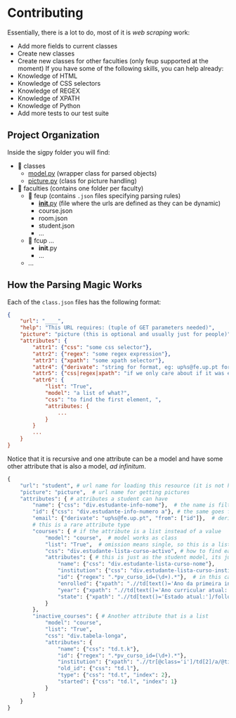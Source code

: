 # Contributing

Essentially, there is a lot to do, most of it is _web scraping_ work:
 - Add more fields to current classes
 - Create new classes
 - Create new classes for other faculties (only feup supported at the moment)
If you have some of the following skills, you can help already:
 - Knowledge of HTML
 - Knowledge of CSS selectors
 - Knowledge of REGEX
 - Knowledge of XPATH
 - Knowledge of Python
 - Add more tests to our test suite

## Project Organization
Inside the sigpy folder you will find:
 * 📁 classes
    * [model.py](sigpy/classes/model.py) (wrapper class for parsed objects)
    * [picture.py](sigpy/classes/picture.py) (class for picture handling)
 * 📁 faculties (contains one folder per faculty)
    * 📁 feup (contains `.json` files specifying parsing rules)
        * [__init__.py](sigpy/faculties/feup/__init__.py) (file where the urls are defined as they can be dynamic)
        * course.json
        * room.json
        * student.json
        * ...
    * 📁 fcup ...
        * __init__.py
        * ...
    * ...

## How the Parsing Magic Works
Each of the `class.json` files has the following format:
```json
{
	"url": "____",
    "help": "This URL requires: (tuple of GET parameters needed)",
    "picture": "picture (this is optional and usually just for people)",
    "attributes": {
        "attr1": {"css": "some css selector"},
        "attr2": {"regex": "some regex expression"},
        "attr3": {"xpath": "some xpath selector"},
        "attr4": {"derivate": "string for format, eg: up%s@fe.up.pt for email", "from": ["attr1"]},
        "attr5": {"css|regex|xpath": "if we only care about if it was empty or not, regex must include a catch group", "boolean": "True"},
        "attr6": {
            "list": "True",
            "model": "a list of what?",
            "css": "to find the first element, ",
            "attributes: {
                ...
            }
        }
        ...
    }
}
```

Notice that it is recursive and one attribute can be a model and have some other attribute that is also a model, _ad infinitum_.

```python
{
    "url": "student", # url name for loading this resource (it is not here because JSON is static)
    "picture": "picture",  # url name for getting pictures
    "attributes": { # attributes a student can have
        "name": {"css": "div.estudante-info-nome"},  # the name is filtered through a css selector
        "id": {"css": "div.estudante-info-numero a"}, # the same goes for id
        "email": {"derivate": "up%s@fe.up.pt", "from": ["id"]},  # derivate means it will be formatted using another attribute after loading, using python formatting features like: student.email = "up%s@fe.up.pt" % student.id
        # this is a rare attribute type
        "courses": { # if the attribute is a list instead of a value
            "model": "course",  # model works as class
            "list": "True",  # omission means single, so this is a list of "course"
            "css": "div.estudante-lista-curso-activo", # how to find each eleement of the list to iterate
            "attributes": { # this is just as the student model, its just inside another model, recursivity!!
                "name": {"css": "div.estudante-lista-curso-nome"},
                "institution": {"css": "div.estudante-lista-curso-instit"},
                "id": {"regex": ".*pv_curso_id=(\d+).*"},  # in this case REGEX is used to search the HTML for the attribute id (must be in a REGEX capture group)
                "enrolled": {"xpath": ".//td[text()='Ano da primeira inscrição:']/following::td[1]"}, # if CSS and REGEX are not enough, you can get all the power of XPATH
                "year": {"xpath": ".//td[text()='Ano curricular atual:']/following::td[1]"},
                "state": {"xpath": ".//td[text()='Estado atual:']/following::td[1]"}
            }
        },
        "inactive_courses": { # Another attribute that is a list
            "model": "course",
            "list": "True",
            "css": "div.tabela-longa",
            "attributes": {
                "name": {"css": "td.t.k"},
                "id": {"regex": ".*pv_curso_id=(\d+).*"},
                "institution": {"xpath": ".//tr[@class='i']/td[2]/a/@title"},
                "old_id": {"css": "td.l"},
                "type": {"css": "td.t", "index": 2},
                "started": {"css": "td.l", "index": 1}
            }
        }
    }
}
```
